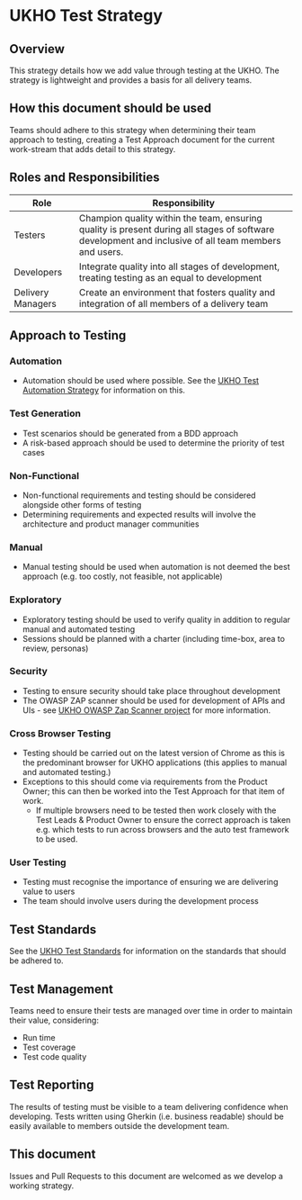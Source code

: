 # UKHO Test Strategy

## Overview

This strategy details how we add value through testing at the UKHO. The strategy is lightweight and provides a basis for all delivery teams.

## How this document should be used

Teams should adhere to this strategy when determining their team approach to testing, creating a Test Approach document for the current work-stream that adds detail to this strategy.

## Roles and Responsibilities

| Role | Responsibility |
| - | - |
| Testers | Champion quality within the team, ensuring quality is present during all stages of software development and inclusive of all team members and users. |
| Developers | Integrate quality into all stages of development, treating testing as an equal to development |
| Delivery Managers | Create an environment that fosters quality and integration of all members of a delivery team |

## Approach to Testing

### Automation

* Automation should be used where possible. See the [UKHO Test Automation Strategy](test-automation-strategy.md) for information on this.

### Test Generation

* Test scenarios should be generated from a BDD approach
* A risk-based approach should be used to determine the priority of test cases

### Non-Functional

* Non-functional requirements and testing should be considered alongside other forms of testing
* Determining requirements and expected results will involve the architecture and product manager communities

### Manual

* Manual testing should be used when automation is not deemed the best approach (e.g. too costly, not feasible, not applicable) 

### Exploratory

* Exploratory testing should be used to verify quality in addition to regular manual and automated testing
* Sessions should be planned with a charter (including time-box, area to review, personas)

### Security

* Testing to ensure security should take place throughout development
* The OWASP ZAP scanner should be used for development of APIs and UIs - see [UKHO OWASP Zap Scanner project](https://github.com/UKHO/owasp-zap-scan) for more information.

### Cross Browser Testing

* Testing should be carried out on the latest version of Chrome as this is the predominant browser for UKHO applications (this applies to manual and automated testing.)
* Exceptions to this should come via requirements from the Product Owner; this can then be worked into the Test Approach for that item of work.
	* If multiple browsers need to be tested then work closely with the Test Leads & Product Owner to ensure the correct approach is taken e.g. which tests to run across browsers and the auto test framework to be used.

### User Testing

* Testing must recognise the importance of ensuring we are delivering value to users
* The team should involve users during the development process

## Test Standards

See the [UKHO Test Standards](test-code-standards.md) for information on the standards that should be adhered to.

## Test Management

Teams need to ensure their tests are managed over time in order to maintain their value, considering:

* Run time
* Test coverage
* Test code quality

## Test Reporting

The results of testing must be visible to a team delivering confidence when developing. Tests written using Gherkin (i.e. business readable) should be easily available to members outside the development team.

## This document

Issues and Pull Requests to this document are welcomed as we develop a working strategy.
